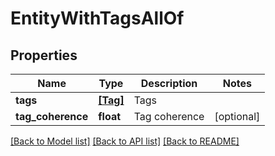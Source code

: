 # EntityWithTagsAllOf


## Properties
Name | Type | Description | Notes
------------ | ------------- | ------------- | -------------
**tags** | [**[Tag]**](Tag.md) | Tags | 
**tag_coherence** | **float** | Tag coherence | [optional] 

[[Back to Model list]](../README.md#documentation-for-models) [[Back to API list]](../README.md#documentation-for-api-endpoints) [[Back to README]](../README.md)


